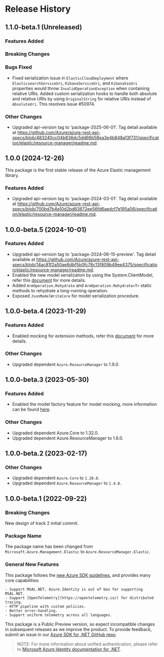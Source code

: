 # Release History

## 1.1.0-beta.1 (Unreleased)

### Features Added

### Breaking Changes

### Bugs Fixed

- Fixed serialization issue in `ElasticCloudDeployment` where `ElasticsearchServiceUri`, `KibanaServiceUri`, and `KibanaSsoUri` properties would throw `InvalidOperationException` when containing relative URIs. Added custom serialization hooks to handle both absolute and relative URIs by using `OriginalString` for relative URIs instead of `AbsoluteUri`. This resolves issue #50974.

### Other Changes

- Upgraded api-version tag to 'package-2025-06-01'. Tag detail available at https://github.com/Azure/azure-rest-api-specs/blob/483240cc04b836dc5dd66b58ea3e4b848a13f731/specification/elastic/resource-manager/readme.md.

## 1.0.0 (2024-12-26)

This package is the first stable release of the Azure Elastic management library.

### Features Added

- Upgraded api-version tag to 'package-2024-03-01'. Tag detail available at https://github.com/Azure/azure-rest-api-specs/blob/700bd7b4e10d2bd83672ee56fd6aedcf7e195a06/specification/elastic/resource-manager/readme.md.

## 1.0.0-beta.5 (2024-10-01)

### Features Added

- Upgraded api-version tag to 'package-2024-06-15-preview'. Tag detail available at https://github.com/Azure/azure-rest-api-specs/blob/14ac81f2a50ae8dbf5b0fc78c13f809b49ee4375/specification/elastic/resource-manager/readme.md.
- Enabled the new model serialization by using the System.ClientModel, refer this [document](https://aka.ms/azsdk/net/mrw) for more details.
- Added `ArmOperation.Rehydrate` and `ArmOperation.Rehydrate<T>` static methods to rehydrate a long-running operation.
- Exposed `JsonModelWriteCore` for model serialization procedure.

## 1.0.0-beta.4 (2023-11-29)

### Features Added

- Enabled mocking for extension methods, refer this [document](https://aka.ms/azsdk/net/mocking) for more details.

### Other Changes

- Upgraded dependent `Azure.ResourceManager` to 1.9.0.

## 1.0.0-beta.3 (2023-05-30)

### Features Added

- Enabled the model factory feature for model mocking, more information can be found [here](https://azure.github.io/azure-sdk/dotnet_introduction.html#dotnet-mocking-factory-builder).

### Other Changes

- Upgraded dependent Azure.Core to 1.32.0.
- Upgraded dependent Azure.ResourceManager to 1.6.0.

## 1.0.0-beta.2 (2023-02-17)

### Other Changes

- Upgraded dependent `Azure.Core` to `1.28.0`.
- Upgraded dependent `Azure.ResourceManager` to `1.4.0`.

## 1.0.0-beta.1 (2022-09-22)

### Breaking Changes

New design of track 2 initial commit.

### Package Name

The package name has been changed from `Microsoft.Azure.Management.Elastic` to `Azure.ResourceManager.Elastic`.

### General New Features

This package follows the [new Azure SDK guidelines](https://azure.github.io/azure-sdk/general_introduction.html), and provides many core capabilities:

    - Support MSAL.NET, Azure.Identity is out of box for supporting MSAL.NET.
    - Support [OpenTelemetry](https://opentelemetry.io/) for distributed tracing.
    - HTTP pipeline with custom policies.
    - Better error-handling.
    - Support uniform telemetry across all languages.

This package is a Public Preview version, so expect incompatible changes in subsequent releases as we improve the product. To provide feedback, submit an issue in our [Azure SDK for .NET GitHub repo](https://github.com/Azure/azure-sdk-for-net/issues).

> NOTE: For more information about unified authentication, please refer to [Microsoft Azure Identity documentation for .NET](https://learn.microsoft.com/dotnet/api/overview/azure/identity-readme?view=azure-dotnet).
